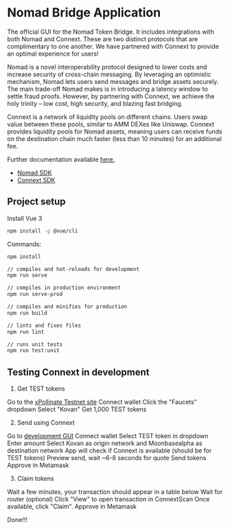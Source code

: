 # Nomad Bridge Application

The official GUI for the Nomad Token Bridge. It includes integrations with both Nomad and Connext. These are two distinct protocols that are complimentary to one another. We have partnered with Connext to provide an optimal experience for users!

Nomad is a novel interoperability protocol designed to lower costs and increase security of cross-chain messaging. By leveraging an optimistic mechanism, Nomad lets users send messages and bridge assets securely. The main trade-off Nomad makes is in introducing a latency window to settle fraud proofs. However, by partnering with Connext, we achieve the holy trinity – low cost, high security, and blazing fast bridging.

Connext is a network of liquidity pools on different chains. Users swap value between these pools, similar to AMM DEXes like Uniswap. Connext provides liquidity pools for Nomad assets, meaning users can receive funds on the destination chain much faster (less than 10 minutes) for an additional fee.

Further documentation available [here.](https://docs.nomad.xyz/bridge)

 - [Nomad SDK](https://www.npmjs.com/package/@nomad-xyz/sdk)
 - [Connext SDK](https://www.npmjs.com/package/@connext/nxtp-sdk)

## Project setup

Install Vue 3
```bash
npm install -g @vue/cli
```

Commands:
```bash
npm install

// compiles and hot-reloads for development
npm run serve

// compiles in production environment
npm run serve-prod

// compiles and minifies for production
npm run build

// lints and fixes files
npm run lint

// runs unit tests
npm run test:unit
```

## Testing Connext in development

1. Get TEST tokens

  Go to the [xPollinate Testnet site](https://testnet.xpollinate.io/)
  Connect wallet
  Click the "Faucets" dropdown
  Select "Kovan"
  Get 1,000 TEST tokens

2. Send using Connext

  Go to [development GUI](https://development.app.nomad.xyz)
  Connect wallet
  Select TEST token in dropdown
  Enter amount
  Select Kovan as origin network and Moonbasealpha as destination network
  App will check if Connext is available (should be for TEST tokens)
  Preview send, wait ~6-8 seconds for quote
  Send tokens
  Approve in Metamask

3. Claim tokens

  Wait a few minutes, your transaction should appear in a table below
  Wait for router
  (optional) Click "View" to open transaction in ConnextScan
  Once available, click "Claim".
  Approve in Metamask

Done!!!
